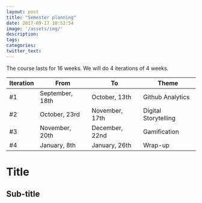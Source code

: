 ```yaml
---
layout: post
title: "Semester planning"
date: 2017-09-17 10:52:54
image: '/assets/img/'
description:
tags:
categories:
twitter_text:
---
```


The course lasts for 16 weeks. We will do 4 iterations of 4 weeks.

| Iteration | From | To | Theme |
|-----------|------|----|-------|
| #1 | September, 18th  | October, 13th | Github Analytics |
| #2 | October, 23rd  | November, 17th | Digital Storytelling |
| #3 | November, 20th  | December, 22nd | Gamification |
| #4 | January, 8th  | January, 26th | Wrap-up |

# Title

## Sub-title